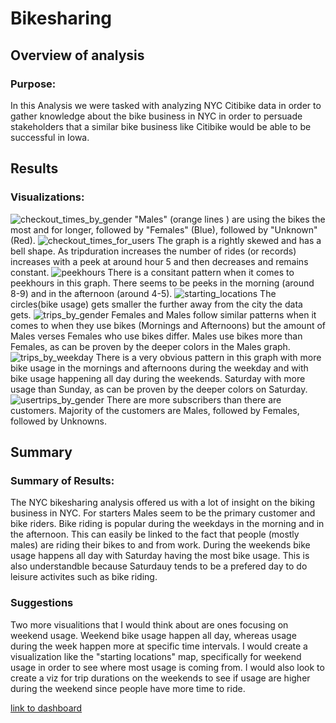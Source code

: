 # Bikesharing

## Overview of analysis 
### Purpose:
In this Analysis we were tasked with analyzing NYC Citibike data in order to gather knowledge about the bike business in NYC in order to persuade stakeholders that a similar bike business like Citibike would be able to be successful in Iowa.

## Results 
### Visualizations:

![checkout_times_by_gender](https://github.com/Cmarescot/bikesharing/blob/main/Visualizations/checkout_times_by_gender.png)
"Males" (orange lines ) are using the bikes the most and for longer, followed by "Females" (Blue), followed by "Unknown" (Red).
![checkout_times_for_users](https://github.com/Cmarescot/bikesharing/blob/main/Visualizations/checkout_times_for_users.png)
The graph is a rightly skewed and has a bell shape. As tripduration increases the number of rides (or records) increases with a peek at around hour 5 and then decreases and remains constant. 
![peekhours](https://github.com/Cmarescot/bikesharing/blob/main/Visualizations/peekhours.png)
There is a consitant pattern when it comes to peekhours in this graph. There seems to be peeks in the morning (around 8-9) and in the afternoon (around 4-5). 
![starting_locations](https://github.com/Cmarescot/bikesharing/blob/main/Visualizations/starting_locations.png)
The circles(bike usage) gets smaller the further away from the city the data gets. 
![trips_by_gender](https://github.com/Cmarescot/bikesharing/blob/main/Visualizations/trips_by_gender.png)
Females and Males follow similar patterns when it comes to when they use bikes (Mornings and Afternoons) but the amount of Males verses Females who use bikes differ. Males use bikes more than Females, as can be proven by the deeper colors in the Males graph. 
![trips_by_weekday](https://github.com/Cmarescot/bikesharing/blob/main/Visualizations/trips_by_weekday.png)
There is a very obvious pattern in this graph with more bike usage in the mornings and afternoons during the weekday and with bike usage happening all day during the weekends. Saturday with more usage than Sunday, as can be proven by the deeper colors on Saturday.
![usertrips_by_gender](https://github.com/Cmarescot/bikesharing/blob/main/Visualizations/usertrips_by_gender.png)
There are more subscribers than there are customers. Majority of the customers are Males, followed by Females, followed by Unknowns. 


## Summary
### Summary of Results:
The NYC bikesharing analysis offered us with a lot of insight on the biking business in NYC. For starters Males seem to be the primary customer and bike riders. Bike riding is popular during the weekdays in the morning and in the afternoon. This can easily be linked to the fact that people (mostly males) are riding their bikes to and from work. During the weekends bike usage happens all day with Saturday having the most bike usage. This is also understandble because Saturdauy tends to be a prefered day to do leisure activites such as bike riding. 
### Suggestions 
Two more visualitions that I would think about are ones focusing on weekend usage. Weekend bike usage happen all day, whereas usage during the week happen more at specific time intervals. I would create a visualization like the "starting locations" map, specifically for weekend usage in order to see where most usage is coming from. I would also look to create a viz for trip durations on the weekends to see if usage are higher during the weekend since people have more time to ride. 



[link to dashboard](https://public.tableau.com/app/profile/casey6615/viz/AugustNYCCitibikeAnalysis/AugustNYCCitibikeanalysis)
